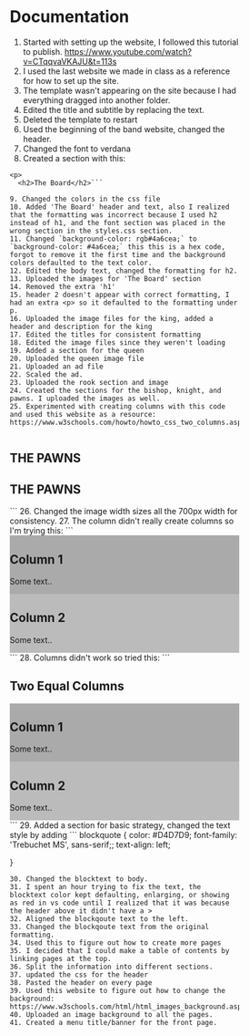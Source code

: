 # Documentation
1. Started with setting up the website, I followed this tutorial to publish. https://www.youtube.com/watch?v=CTqqvaVKAJU&t=113s
2. I used the last website we made in class as a reference for how to set up the site.
3. The template wasn't appearing on the site because I had everything dragged into another folder.
4. Edited the title and subtitle by replacing the text.
5. Deleted the template to restart
6. Used the beginning of the band website, changed the header.
7. Changed the font to verdana
8. Created a section with this:
```</h1>
<p>
  <h2>The Board</h2>```

9. Changed the colors in the css file
10. Added 'The Board' header and text, also I realized that the formatting was incorrect because I used h2 instead of h1, and the font section was placed in the wrong section in the styles.css section.
11. Changed `background-color: rgb#4a6cea;` to `background-color: #4a6cea;` this this is a hex code, forgot to remove it the first time and the background colors defaulted to the text color.
12. Edited the body text, changed the formatting for h2.
13. Uploaded the images for 'The Board' section
14. Removed the extra 'h1'
15. header 2 doesn't appear with correct formatting, I had an extra <p> so it defaulted to the formatting under p.
16. Uploaded the image files for the king, added a header and description for the king
17. Edited the titles for consistent formatting
18. Edited the image files since they weren't loading
19. Added a section for the queen
20. Uploaded the queen image file
21. Uploaded an ad file
22. Scaled the ad.
23. Uploaded the rook section and image
24. Created the sections for the bishop, knight, and pawns. I uploaded the images as well.
25. Experimented with creating columns with this code and used this website as a resource: https://www.w3schools.com/howto/howto_css_two_columns.asp 
```
  <div class="row">
    <div class="column"></div>
    <h2>     THE PAWNS</h2
    <div class="column"></div>
    <h2>     THE PAWNS</h2
  </div>
```
26. Changed the image width sizes all the 700px width for consistency.
27. The column didn't really create columns so I'm trying this:
```<div class="row">
  <div class="column" style="background-color:#aaa;">
    <h2>Column 1</h2>
    <p>Some text..</p>
  </div>
  <div class="column" style="background-color:#bbb;">
    <h2>Column 2</h2>
    <p>Some text..</p>
  </div>
</div>```
28. Columns didn't work so tried this:
```
<meta name="viewport" content="width=device-width, initial-scale=1">
<style>
* {
  box-sizing: border-box;
}

.column {
  float: left;
  width: 50%;
  padding: 10px;
  height: 300px; 

.row:after {
  content: "";
  display: table;
  clear: both;
}
</style>
</head>
<body>

<h2>Two Equal Columns</h2>

<div class="row">
  <div class="column" style="background-color:#aaa;">
    <h2>Column 1</h2>
    <p>Some text..</p>
  </div>
  <div class="column" style="background-color:#bbb;">
    <h2>Column 2</h2>
    <p>Some text..</p>
  </div>
</div>
```
29. Added a section for basic strategy, changed the text style by adding
```
blockquote {
    color: #D4D7D9;
    font-family: 'Trebuchet MS', sans-serif;;
    text-align: left;

  }
```
30. Changed the blocktext to body.
31. I spent an hour trying to fix the text, the blocktext color kept defaulting, enlarging, or showing as red in vs code until I realized that it was because the header above it didn't have a >
32. Aligned the blockqoute text to the left.
33. Changed the blockqoute text from the original formatting.
34. Used this to figure out how to create more pages
35. I decided that I could make a table of contents by linking pages at the top.
36. Split the information into different sections.
37. updated the css for the header
38. Pasted the header on every page
39. Used this website to figure out how to change the background: https://www.w3schools.com/html/html_images_background.asp
40. Uploaded an image background to all the pages.
41. Created a menu title/banner for the front page.
